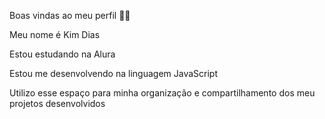 Boas vindas ao meu perfil 💙💙

Meu nome é Kim Dias 

Estou estudando na Alura

Estou me desenvolvendo na linguagem JavaScript

Utilizo esse espaço para minha organização e compartilhamento dos meu projetos desenvolvidos
